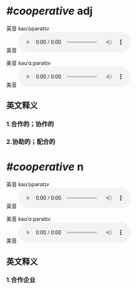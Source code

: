 # ***\#cooperative*** adj
英音 kəʊˈɒpərətɪv  
英音
<audio src="./media/cooperativeadj1_AAC.aac" controls="controls"></audio>

美音 kəʊˈɑːpərətɪv  
美音
<audio src="./media/cooperative adj2_AAC.aac" controls="controls"></audio>



  

英文释义
---
### 1.**合作的；协作的**  

### 2.**协助的；配合的**  


# ***\#cooperative*** n
英音 kəʊˈɒpərətɪv  
英音
<audio src="./media/cooperative n1_AAC.aac" controls="controls"></audio>

美音 kəʊˈɑːpərətɪv  
美音
<audio src="./media/cooperative n2_AAC.aac" controls="controls"></audio>



  

英文释义
---
### 1.**合作企业**  


